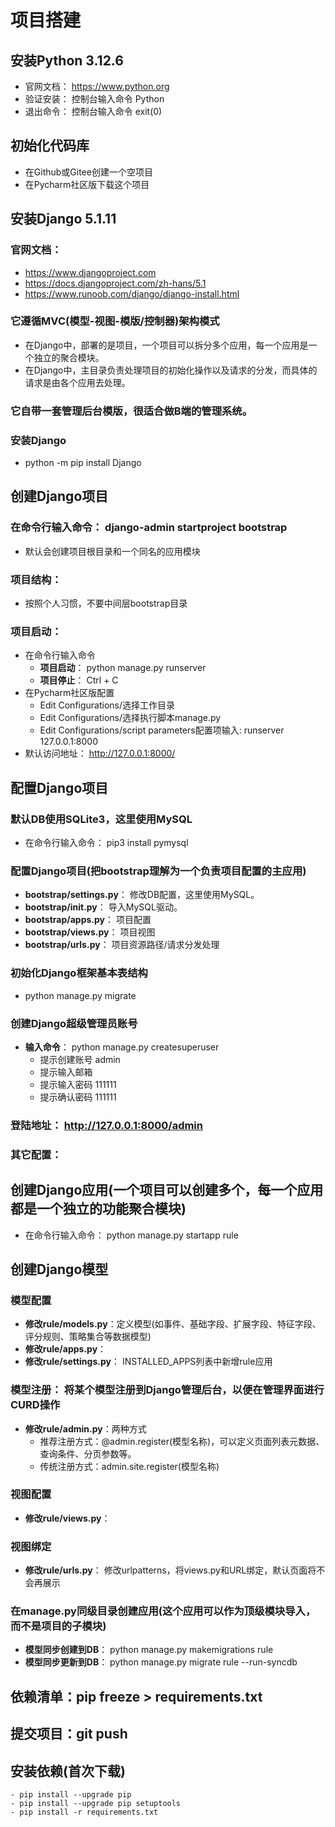 # 项目搭建

## 安装Python 3.12.6
   - 官网文档： https://www.python.org 
   - 验证安装： 控制台输入命令 Python
   - 退出命令： 控制台输入命令 exit(0)

## 初始化代码库
   - 在Github或Gitee创建一个空项目
   - 在Pycharm社区版下载这个项目

## 安装Django 5.1.11
### 官网文档：
   - https://www.djangoproject.com
   - https://docs.djangoproject.com/zh-hans/5.1
   - https://www.runoob.com/django/django-install.html
### 它遵循MVC(模型-视图-模版/控制器)架构模式
   - 在Django中，部署的是项目，一个项目可以拆分多个应用，每一个应用是一个独立的聚合模块。
   - 在Django中，主目录负责处理项目的初始化操作以及请求的分发，而具体的请求是由各个应用去处理。
### 它自带一套管理后台模版，很适合做B端的管理系统。
### 安装Django
   - python -m pip install Django

## 创建Django项目
### 在命令行输入命令： django-admin startproject bootstrap
   - 默认会创建项目根目录和一个同名的应用模块
### 项目结构： 
   - 按照个人习惯，不要中间层bootstrap目录
### 项目启动： 
   - 在命令行输入命令
      - **项目启动**： python manage.py runserver
      - **项目停止**： Ctrl + C
   - 在Pycharm社区版配置
      - Edit Configurations/选择工作目录
      - Edit Configurations/选择执行脚本manage.py
      - Edit Configurations/script parameters配置项输入: runserver 127.0.0.1:8000
   - 默认访问地址： http://127.0.0.1:8000/

## 配置Django项目
### 默认DB使用SQLite3，这里使用MySQL
   - 在命令行输入命令： pip3 install pymysql
### 配置Django项目(把bootstrap理解为一个负责项目配置的主应用)
   - **bootstrap/settings.py**： 修改DB配置，这里使用MySQL。
   - **bootstrap/__init__.py**： 导入MySQL驱动。
   - **bootstrap/apps.py**： 项目配置
   - **bootstrap/views.py**： 项目视图
   - **bootstrap/urls.py**： 项目资源路径/请求分发处理
### 初始化Django框架基本表结构
   - python manage.py migrate
### 创建Django超级管理员账号
   - **输入命令**： python manage.py createsuperuser
      - 提示创建账号 admin
      - 提示输入邮箱 
      - 提示输入密码 111111
      - 提示确认密码 111111
### 登陆地址： http://127.0.0.1:8000/admin
### 其它配置： 

## 创建Django应用(一个项目可以创建多个，每一个应用都是一个独立的功能聚合模块)
   - 在命令行输入命令： python manage.py startapp rule

## 创建Django模型
### 模型配置
   - **修改rule/models.py**：定义模型(如事件、基础字段、扩展字段、特征字段、评分规则、策略集合等数据模型)
   - **修改rule/apps.py**： 
   - **修改rule/settings.py**： INSTALLED_APPS列表中新增rule应用
### 模型注册： 将某个模型注册到Django管理后台，以便在管理界面进行CURD操作
   - **修改rule/admin.py**：两种方式
      - 推荐注册方式：@admin.register(模型名称)，可以定义页面列表元数据、查询条件、分页参数等。
      - 传统注册方式：admin.site.register(模型名称)
### 视图配置
   - **修改rule/views.py**：  
### 视图绑定
   - **修改rule/urls.py**：  修改urlpatterns，将views.py和URL绑定，默认页面将不会再展示
### 在manage.py同级目录创建应用(这个应用可以作为顶级模块导入，而不是项目的子模块)
   - **模型同步创建到DB**： python manage.py makemigrations rule
   - **模型同步更新到DB**： python manage.py migrate rule --run-syncdb

## 依赖清单：pip freeze > requirements.txt
## 提交项目：git push

## 安装依赖(首次下载)
    - pip install --upgrade pip
    - pip install --upgrade pip setuptools
    - pip install -r requirements.txt